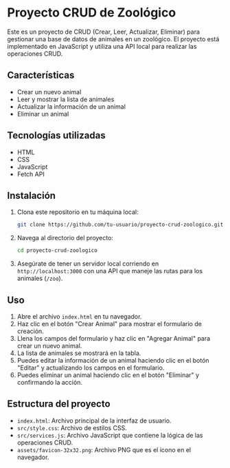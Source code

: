 # Proyecto CRUD de Zoológico

Este es un proyecto de CRUD (Crear, Leer, Actualizar, Eliminar) para gestionar una base de datos de animales en un zoológico. El proyecto está implementado en JavaScript y utiliza una API local para realizar las operaciones CRUD.

## Características

- Crear un nuevo animal
- Leer y mostrar la lista de animales
- Actualizar la información de un animal
- Eliminar un animal

## Tecnologías utilizadas

- HTML
- CSS
- JavaScript
- Fetch API

## Instalación

1. Clona este repositorio en tu máquina local:

    ```bash
    git clone https://github.com/tu-usuario/proyecto-crud-zoologico.git
    ```

2. Navega al directorio del proyecto:

    ```bash
    cd proyecto-crud-zoologico
    ```

3. Asegúrate de tener un servidor local corriendo en `http://localhost:3000` con una API que maneje las rutas para los animales (`/zoo`).

## Uso

1. Abre el archivo `index.html` en tu navegador.
2. Haz clic en el botón "Crear Animal" para mostrar el formulario de creación.
3. Llena los campos del formulario y haz clic en "Agregar Animal" para crear un nuevo animal.
4. La lista de animales se mostrará en la tabla.
5. Puedes editar la información de un animal haciendo clic en el botón "Editar" y actualizando los campos en el formulario.
6. Puedes eliminar un animal haciendo clic en el botón "Eliminar" y confirmando la acción.

## Estructura del proyecto

- `index.html`: Archivo principal de la interfaz de usuario.
- `src/style.css`: Archivo de estilos CSS.
- `src/services.js`: Archivo JavaScript que contiene la lógica de las operaciones CRUD.
- `assets/favicon-32x32.png`: Archivo PNG que es el ícono en el navegador.
